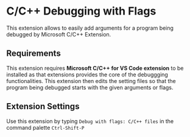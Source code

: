 # C/C++ Debugging with Flags

This extension allows to easily add arguments for a program being debugged by Microsoft C/C++ Extension.

## Requirements

This extension requires **Microsoft C/C++ for VS Code extension** to be installed as that extensions provides the core of the debuggging functionalities. This extension then edits the setting files so that the program being debugged starts with the given arguments or flags.

## Extension Settings

Use this extension by typing `Debug with flags: C/C++ files` in the command palette `Ctrl-Shift-P`